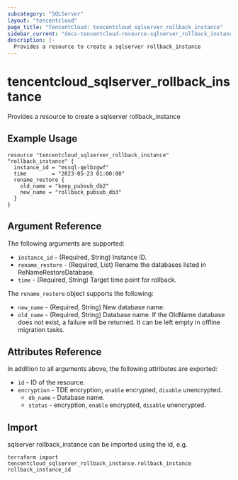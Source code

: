 ```yaml
---
subcategory: "SQLServer"
layout: "tencentcloud"
page_title: "TencentCloud: tencentcloud_sqlserver_rollback_instance"
sidebar_current: "docs-tencentcloud-resource-sqlserver_rollback_instance"
description: |-
  Provides a resource to create a sqlserver rollback_instance
---
```


# tencentcloud_sqlserver_rollback_instance

Provides a resource to create a sqlserver rollback_instance

## Example Usage

```hcl
resource "tencentcloud_sqlserver_rollback_instance" "rollback_instance" {
  instance_id = "mssql-qelbzgwf"
  time        = "2023-05-23 01:00:00"
  rename_restore {
    old_name = "keep_pubsub_db2"
    new_name = "rollback_pubsub_db3"
  }
}
```

## Argument Reference

The following arguments are supported:

* `instance_id` - (Required, String) Instance ID.
* `rename_restore` - (Required, List) Rename the databases listed in ReNameRestoreDatabase.
* `time` - (Required, String) Target time point for rollback.

The `rename_restore` object supports the following:

* `new_name` - (Required, String) New database name.
* `old_name` - (Required, String) Database name. If the OldName database does not exist, a failure will be returned. It can be left empty in offline migration tasks.

## Attributes Reference

In addition to all arguments above, the following attributes are exported:

* `id` - ID of the resource.
* `encryption` - TDE encryption, `enable` encrypted, `disable` unencrypted.
  * `db_name` - Database name.
  * `status` - encryption, `enable` encrypted, `disable` unencrypted.


## Import

sqlserver rollback_instance can be imported using the id, e.g.

```
terraform import tencentcloud_sqlserver_rollback_instance.rollback_instance rollback_instance_id
```

